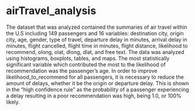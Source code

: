 # airTravel_analysis
The dataset that was analyzed contained the summaries of air travel within the U.S including 149 passengers and 16 variables: destination city, origin city, age, gender, type of travel, departure delay in minutes, arrival delay in minutes, flight cancelled, flight time in minutes, flight distance, likelihood to recommend, olong, olat, dlong, dlat, and free text. The data was analyzed using histograms, boxplots, tables, and maps. The most statistically significant variable which contributed the most to the likelihood of recommendation was the passenger’s age. In order to improve likelihood_to_recommend for all passengers, it is necessary to reduce the amount of delays, whether it be the origin or departure delay. This is shown in the “high confidence rule” as the probability of a passenger experiencing a delay resulting in a poor recommendation was high, being 1.0, or 100% likely.  

